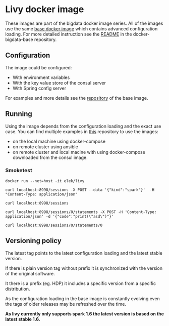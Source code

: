 # Livy docker image

These images are part of the bigdata docker image series. All of the images use the same [base docker image](https://github.com/elek/docker-bigdata-base) which contains advanced configuration loading. For more detailed instruction see the [README](https://github.com/elek/docker-bigdata-base/blob/master/README.md) in the docker-bigdata-base repository.


## Configuration

The image could be configured:

* With environment variables
* With the key value store of the consul server
* With Spring config server


For examples and more details see the [repository](https://github.com/elek/docker-bigdata-base) of the base image.

## Running

Using the image depends from the configuration loading and the exact use case. You can find multiple examples in [this](https://github.com/elek/bigdata-docker) repository to use the images:

* on the local machine using docker-compose
* on remote cluster using ansible 
* on remote cluster and local macine with using docker-compose downloaded from the consul image. 

### Smoketest

```
docker run --net=host -it elek/livy

curl localhost:8998/sessions -X POST --data '{"kind":"spark"}'  -H "Content-Type: application/json"

curl localhost:8998/sessions

curl localhost:8998/sessions/0/statements -X POST -H 'Content-Type: application/json' -d '{"code":"print(\"asd\")"}'

curl localhost:8998/sessions/0/statements/0
```

## Versioning policy

The latest tag points to the latest configuration loading and the latest stable  version.

If there is plain version tag without prefix it is synchronized with the version of the original software.

It there is a prefix (eg. HDP) it includes a specific version from a specific distribution.

As the configuration loading in the base image is constantly evolving even the tags of older releases may be refreshed over the time.

**As livy currently only supports spark 1.6 the latest version is based on the latest stable 1.6.**


